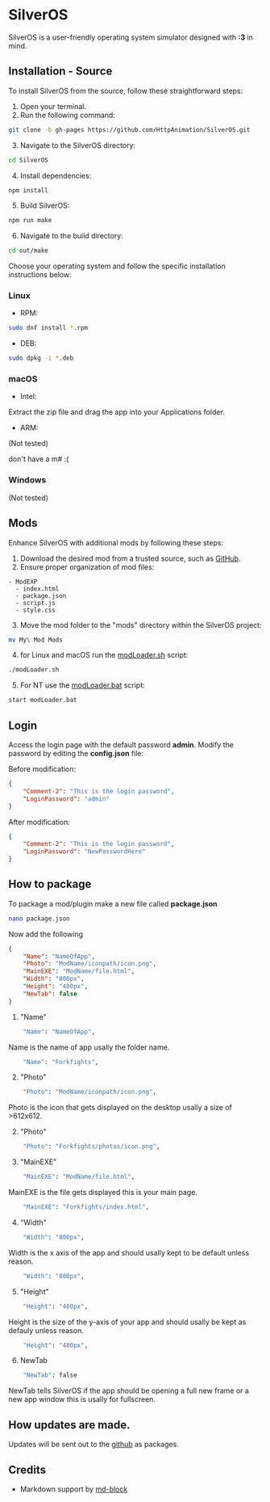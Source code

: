 # SilverOS

SilverOS is a user-friendly operating system simulator designed with **:3** in mind.

## Installation - Source

To install SilverOS from the source, follow these straightforward steps:

1. Open your terminal.
2. Run the following command:

```bash
git clone -b gh-pages https://github.com/HttpAnimation/SilverOS.git
```

3. Navigate to the SilverOS directory:

```bash
cd SilverOS
```

4. Install dependencies:

```bash
npm install
```

5. Build SilverOS:

```bash
npm run make
```

6. Navigate to the build directory:

```bash
cd out/make
```

Choose your operating system and follow the specific installation instructions below:

### Linux

- RPM:

```bash
sudo dnf install *.rpm
```

- DEB:

```bash
sudo dpkg -i *.deb
```

### macOS

- Intel:

Extract the zip file and drag the app into your Applications folder.

- ARM:

(Not tested)

don't have a m# :(

### Windows

(Not tested)

## Mods

Enhance SilverOS with additional mods by following these steps:

1. Download the desired mod from a trusted source, such as [GitHub](https://github.com).
2. Ensure proper organization of mod files:

```
- ModEXP
  - index.html
  - package.json
  - script.js
  - style.css
```

3. Move the mod folder to the "mods" directory within the SilverOS project:

```bash
mv My\ Mod Mods
```

4. for Linux and macOS run the [modLoader.sh](https://github.com/HttpAnimation/SilverOS/blob/gh-pages/modLoader.sh) script:

```bash
./modLoader.sh
```

5. For NT use the [modLoader.bat](https://github.com/HttpAnimation/SilverOS/blob/gh-pages/modLoader.bat) script:

```bash
start modLoader.bat
```

## Login

Access the login page with the default password **admin**. Modify the password by editing the **config.json** file:

Before modification:

```json
{
    "Comment-2": "This is the login password",
    "LoginPassword": "admin"
}
```

After modification:

```json
{
    "Comment-2": "This is the login password",
    "LoginPassword": "NewPasswordHere"
}
```

## How to package
To package a mod/plugin make a new file called **package.json**

```bash
nano package.json
```

Now add the following

```json
{
    "Name": "NameOfApp",
    "Photo": "ModName/iconpath/icon.png",
    "MainEXE": "ModName/file.html",
    "Width": "800px",
    "Height": "480px",
    "NewTab": false
}
```

1) "Name"

```bash
    "Name": "NameOfApp",
```
Name is the name of app usally the folder name.

```bash
    "Name": "Forkfights",
```

2) "Photo"
```bash
    "Photo": "ModName/iconpath/icon.png",
```

Photo is the icon that gets displayed on the desktop usally a size of >612x612.

2) "Photo"

```bash
    "Photo": "Forkfights/photos/icon.png",
```

3) "MainEXE"

```bash
    "MainEXE": "ModName/file.html",
```

MainEXE is the file gets displayed this is your main page.

```bash
    "MainEXE": "Forkfights/index.html",
```

4) "Width"

```bash
    "Width": "800px",
```

Width is the x axis of the app and should usally kept to be default unless reason.

```bash
    "Width": "800px",
```

5) "Height"

```bash
    "Height": "480px",
```

Height is the size of the y-axis of your app and should usally be kept as defauly unless reason.

```bash
    "Height": "480px",
```

6) NewTab

```bash
    "NewTab": false
```

NewTab tells SilverOS if the app should be opening a full new frame or a new app window this is usally for fullscreen.

## How updates are made.
Updates will be sent out to the [github](https://github.com) as packages.


## Credits

- Markdown support by [md-block](https://md-block.verou.me/)